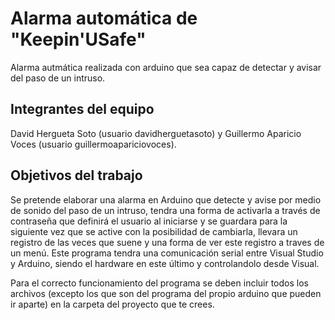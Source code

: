 # Alarma automática de "Keepin'USafe"

Alarma autmática realizada con arduino que sea capaz de detectar y avisar del paso de un intruso.

## Integrantes del equipo

David Hergueta Soto (usuario davidherguetasoto) y Guillermo Aparicio Voces (usuario guillermoapariciovoces).

## Objetivos del trabajo

Se pretende elaborar una alarma en Arduino que detecte y avise por medio de sonido del paso de un intruso, tendra una forma de activarla a través de contraseña que definirá el usuario al iniciarse y se guardara para la siguiente vez que se active con la posibilidad de cambiarla, llevara un registro de las veces que suene y una forma de ver este registro a traves de un menú.
Este programa tendra una comunicación serial entre Visual Studio y Arduino, siendo el hardware en este último y controlandolo desde Visual.

Para el correcto funcionamiento del programa se deben incluir todos los archivos (excepto los que son del programa del propio arduino que pueden ir aparte) en la carpeta del proyecto que te crees.
